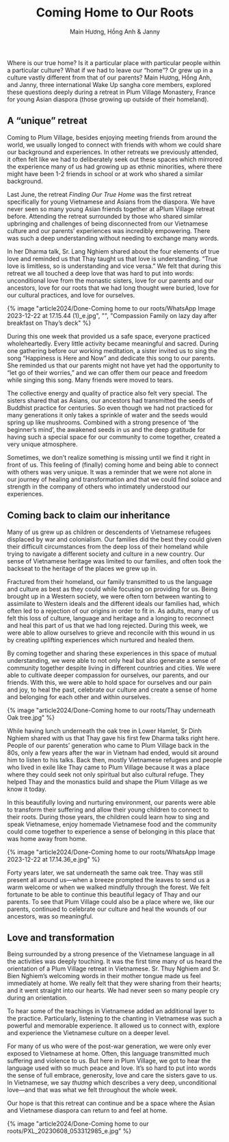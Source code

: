 ﻿---
title: Coming Home to Our Roots
author: Main Hương, Hồng Anh & Janny
---

<!-- https://plumvillage.org/articles/coming-home-to-our-roots -->

<p class="editors-preface">Where is our true home? Is it a particular place with particular people within a particular culture? What if we had to leave our “home”? Or grew up in a culture vastly different from that of our parents? Main Hương, Hồng Anh, and Janny, three international Wake Up sangha core members, explored these questions deeply during a retreat in Plum Village Monastery, France for young Asian diaspora (those growing up outside of their homeland).</p>

## A “unique” retreat

Coming to Plum Village, besides enjoying meeting friends from around the world, we usually longed to connect with friends with whom we could share our background and experiences. In other retreats we previously attended, it often felt like we had to deliberately seek out these spaces which mirrored the experience many of us had growing up as ethnic minorities, where there might have been 1-2 friends in school or at work who shared a similar background.

Last June, the retreat *Finding Our True Home* was the first retreat specifically for young Vietnamese and Asians from the diaspora. We have never seen so many young Asian friends together at aPlum Village retreat before. Attending the retreat surrounded by those who shared similar upbringing and challenges of being disconnected from our Vietnamese culture and our parents’ experiences was incredibly empowering. There was such a deep understanding without needing to exchange many words. 

In her Dharma talk, Sr. Lang Nghiem shared about the four elements of true love and reminded us that Thay taught us that love is understanding. “True love is limitless, so is understanding and vice versa.” We felt that during this retreat we all touched a deep love that was hard to put into words: unconditional love from the monastic sisters, love for our parents and our ancestors, love for our roots that we had long thought were buried, love for our cultural practices, and love for ourselves.

<div class="removeTopMarginInFollowingElem"></div>

{% image "article2024/Done-Coming home to our roots/WhatsApp Image 2023-12-22 at 17.15.44 (1)_e.jpg", "", "Compassion Family on lazy day after breakfast on Thay’s deck" %}

During this one week that provided us a safe space, everyone practiced wholeheartedly. Every little activity became meaningful and sacred.  During one gathering before our working meditation, a sister invited us to sing the song “Happiness is Here and Now” and dedicate this song to our parents. She reminded us that our parents might not have yet had the opportunity to “let go of their worries,” and we can offer them our peace and freedom while singing this song. Many friends were moved to tears.

The collective energy and quality of practice also felt very special. The sisters shared that as Asians, our ancestors had transmitted the seeds of Buddhist practice for centuries. So even though we had not practiced for many generations it only takes a sprinkle of water and the seeds would spring up like mushrooms. Combined with a strong presence of ‘the beginner’s mind’, the awakened seeds in us and the deep gratitude for having such a special space for our community to come together, created a very unique atmosphere.

Sometimes, we don’t realize something is missing until we find it right in front of us. This feeling of (finally) coming home and being able to connect with others was very unique. It was a reminder that we were not alone in our journey of healing and transformation and that we could find solace and strength in the company of others who intimately understood our experiences.

## Coming back to claim our inheritance

Many of us grew up as children or descendents of Vietnamese refugees displaced by war and colonialism. Our families did the best they could given their difficult circumstances from the deep loss of their homeland while trying to navigate a different society and culture in a new country. Our sense of Vietnamese heritage was limited to our families, and often took the backseat to the heritage of the places we grew up in.

Fractured from their homeland, our family transmitted to us the language and culture as best as they could while focusing on providing for us. Being brought up in a Western society, we were often torn between wanting to assimilate to Western ideals and the different ideals our families had, which often led to a rejection of our origins in order to fit in. As adults, many of us felt this loss of culture, language and heritage and a longing to reconnect and heal this part of us that we had long rejected. During this week, we were able to allow ourselves to grieve and reconcile with this wound in us by creating uplifting experiences which nurtured and healed them.

By coming together and sharing these experiences in this space of mutual understanding, we were able to not only heal but also generate a sense of community together despite living in different countries and cities. We were able to cultivate deeper compassion for ourselves, our parents, and our friends. With this, we were able to hold space for ourselves and our pain and joy, to heal the past, celebrate our culture and create a sense of home and belonging for each other and within ourselves.

{% image "article2024/Done-Coming home to our roots/Thay underneath Oak tree.jpg" %}

While having lunch underneath the oak tree in Lower Hamlet, Sr Dinh Nghiem shared with us that Thay gave his first few Dharma talks right here. People of our parents’ generation who came to Plum Village back in the 80s, only a few years after the war in Vietnam had ended, would sit around him to listen to his talks. Back then, mostly Vietnamese refugees and people who lived in exile like Thay came to Plum Village because it was a place where they could seek not only spiritual but also cultural refuge. They helped Thay and the monastics build and shape the Plum Village as we know it today.

In this beautifully loving and nurturing environment, our parents were able to transform their suffering and allow their young children to connect to their roots. During those years, the children could learn how to sing and speak Vietnamese, enjoy homemade Vietnamese food and the community could come together to experience a sense of belonging in this place that was home away from home. 

{% image "article2024/Done-Coming home to our roots/WhatsApp Image 2023-12-22 at 17.14.36_e.jpg" %}

Forty years later, we sat underneath the same oak tree. Thay was still present all around us—when a breeze prompted the leaves to send us a warm welcome or when we walked mindfully through the forest. We felt fortunate to be able to continue this beautiful legacy of Thay and our parents. To see that Plum Village could also be a place where we, like our parents, continued to celebrate our culture and heal the wounds of our ancestors, was so meaningful.

## Love and transformation

Being surrounded by a strong presence of the Vietnamese language in all the activities was deeply touching. It was the first time many of us heard the orientation of a Plum Village retreat in Vietnamese. Sr. Thuy Nghiem and Sr. Bien Nghiem’s welcoming words in their mother tongue made us feel immediately at home. We really felt that they were sharing from their hearts; and it went straight into our hearts. We had never seen so many people cry during an orientation.

To hear some of the teachings in Vietnamese added an additional layer to the practice. Particularly, listening to the chanting in Vietnamese was such a powerful and memorable experience. It allowed us to connect with, explore and experience the Vietnamese culture on a deeper level.

For many of us who were of the post-war generation, we were only ever exposed to Vietnamese at home. Often, this language transmitted much suffering and violence to us. But here in Plum Village, we got to hear the language used with so much peace and love. It’s so hard to put into words the sense of full embrace, generosity, love and care the sisters gave to us. In Vietnamese, we say *thương* which describes a very deep, unconditional love—and that was what we felt throughout the whole week. 

Our hope is that this retreat can continue and be a space where the Asian and Vietnamese diaspora can return to and feel at home.

<div class="article-end"></div>

{% image "article2024/Done-Coming home to our roots/PXL_20230608_053312985_e.jpg" %}
